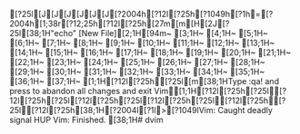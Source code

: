 [?25l[J[J[J[J[J[J[?2004h[?12l[?25h[?1049h[?1h=[?2004h[1;38r[?12;25h[?12l[?25h[27m[m[H[2J[?25l[38;1H"echo" [New File][2;1H[94m~                                                                                                                                                              [3;1H~                                                                                                                                                              [4;1H~                                                                                                                                                              [5;1H~                                                                                                                                                              [6;1H~                                                                                                                                                              [7;1H~                                                                                                                                                              [8;1H~                                                                                                                                                              [9;1H~                                                                                                                                                              [10;1H~                                                                                                                                                              [11;1H~                                                                                                                                                              [12;1H~                                                                                                                                                              [13;1H~                                                                                                                                                              [14;1H~                                                                                                                                                              [15;1H~                                                                                                                                                              [16;1H~                                                                                                                                                              [17;1H~                                                                                                                                                              [18;1H~                                                                                                                                                              [19;1H~                                                                                                                                                              [20;1H~                                                                                                                                                              [21;1H~                                                                                                                                                              [22;1H~                                                                                                                                                              [23;1H~                                                                                                                                                              [24;1H~                                                                                                                                                              [25;1H~                                                                                                                                                              [26;1H~                                                                                                                                                              [27;1H~                                                                                                                                                              [28;1H~                                                                                                                                                              [29;1H~                                                                                                                                                              [30;1H~                                                                                                                                                              [31;1H~                                                                                                                                                              [32;1H~                                                                                                                                                              [33;1H~                                                                                                                                                              [34;1H~                                                                                                                                                              [35;1H~                                                                                                                                                              [36;1H~                                                                                                                                                              [37;1H~                                                                                                                                                              [1;1H[?12l[?25h[?25l[m[38;1HType  :qa!  and press <Enter> to abandon all changes and exit Vim[1;1H[?12l[?25h[?25l[?12l[?25h[?25l[?12l[?25h[?25l[?12l[?25h[?25l[?12l[?25h[?25l[?12l[?25h[38;1H[?2004l[?1l>[?1049lVim: Caught deadly signal HUP
Vim: Finished.
[38;1H# dvim
